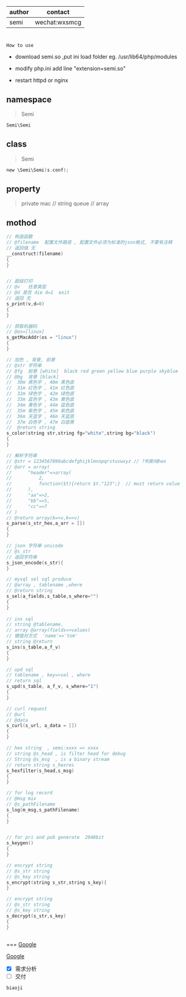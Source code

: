 |author|contact|
|-----------|-----------|
|semi|wechat:wxsmcg|

#
`How to use`
- download semi.so ,put ini load folder eg. /usr/lib64/php/modules
+ modify php.ini add line "extension=semi.so"
- restart httpd or nginx



## namespace
>Semi
```c
Semi\Semi
```

## class  
>Semi
```c
new \Semi\Semi(s.conf);
```


## property
>private mac    // string
>queue          // array


## mothod
```c
// 构造函数
// @filename  配置文件路径 , 配置文件必须为标准的json格式, 不要有注释
// 返回值 无
__construct(filename)
{    
}    


// 超级打印
// @v	任意类型
// @d 是否 die d=1  exit
// 返回 无
s_print(v,d=0)
{
}

// 获取机器码
// @os=[linux]
s_getMacAddr(os = "linux")
{
}

// 加色 , 背景, 前景 
// @str 字符串
// @fg 	前景 [white]  black red green yellow blue purple skyblue
// @bg 	背景 [black]
//	30m 黑色字 , 40m 黑色底
//	31m 红色字 , 41m 红色底
//	32m 绿色字 , 42m 绿色底
//	33m 蓝色字 , 43m 黄色底
//	34m 黄色字 , 44m 蓝色底
//	35m 紫色字 , 45m 紫色底
//	36m 天蓝字 , 46m 天蓝底
//	37m 白色字 , 47m 白底黑
//  @return string
s_color(string str,string fg="white",string bg="black")
{
}

// 解析字符串 
// @str = 1234567890abcdefghijklmnopqrstuvwxyz // ?判断纯hex
// @arr = array(
// 		"header"=>array(
// 			2,
// 			function($t){return $t."123";}	// must return value
// 		),
// 		"aa"=>2,
// 		"bb"=>5,
// 		"cc"=>7
// )
// @return array(k=>v,k=>v)
s_parse(s_str_hex,a_arr = [])
{
}

// json 字符串 unicode
// @s_str
// 返回字符串
s_json_encode(s_str){
} 

// mysql sel sql produce
// @array , tablename ,where
// @return string
s_sel(a_fields,s_table,s_where="")
{
}
  
// ins sql
// string @tablename, 
// array @array(fields=>values)
// 键值对方式  'name'=>'tom'
// string @return 
s_ins(s_table,a_f_v)
{
}

// upd sql
// tablename , key=>val , where
// return sql
s_upd(s_table, a_f_v, s_where="1")
{
}

// curl request
// @url    
// @data
s_curl(s_url, a_data = [])
{
}

// hex string  , semi:xxxx => xxxx
// string @s_head , is filter head for debug
// String @s_msg  , is a binary stream
// return string s_hexres
s_hexfilter(s_head,s_msg)
{
}

// for log record 
// @msg mix
// @s_pathFilename 
s_log(m_msg,s_pathFilename)
{
}


// for pri and pub generate  2048bit
s_keygen()
{
}

// encrypt string 
// @s_str string 
// @s_key string
s_encrypt(string s_str,string s_key){
}

// encrypt string 
// @s_str string 
// @s_key string
s_decrypt(s_str,s_key)
{
}



```







===
[Google](https://www.google.com "123")

[Google][1]

[1]:https://www.google.com

- [x] 需求分析
- [ ] 交付

`biaoji`
